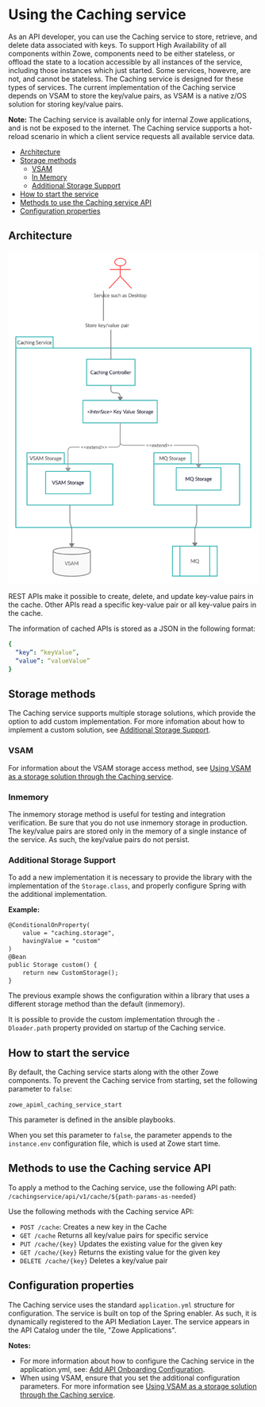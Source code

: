 # Using the Caching service 
As an API developer, you can use the Caching service to store, retrieve, and delete data associated with keys.
To support High Availability of all components within Zowe, components need to be either stateless, or offload the state to a location accessible by all instances of the service, including those instances which just started. Some services, howevre, are not, and cannot be stateless. The Caching service is designed for these types of services. The current implementation of the Caching service depends on VSAM to store the key/value pairs, as VSAM is a native z/OS solution for storing key/value pairs.  
 
**Note:** The Caching service is available only for internal Zowe applications, and is not be exposed to the internet. The Caching service supports a hot-reload scenario in which a client service requests all available service data. 

- [Architecture](#architecture)
- [Storage methods](#storage-methods)
  - [VSAM](#vsam)
  - [In Memory](#in-memory)
  - [Additional Storage Support](#additional-storage-support)
- [How to start the service](#how-to-start-the-service)
- [Methods to use the Caching service API](#methods-to-use-the-caching-service-api)
- [Configuration properties](#configuration-properties)
## Architecture

<img src="../../images/api-mediation/caching-service.png" alt="Caching service" width="600px"/> 

REST APIs make it possible to create, delete, and update key-value pairs in the cache. Other APIs read a specific key-value pair or all key-value pairs in the cache.

The information of cached APIs is stored as a JSON in the following format:
```yml
{
  “key”: “keyValue”, 
  “value”: “valueValue”
}
```
## Storage methods

The Caching service supports multiple storage solutions, which provide the option to add custom implementation. For more infomation about how to implement a custom solution, see [Additional Storage Support](#additional-storage-support).

### VSAM

For information about the VSAM storage access method, see [Using VSAM as a storage solution through the Caching service](./api-mediation-vsam.md).

### Inmemory

The inmemory storage method is useful for testing and integration verification. Be sure that you do not use inmemory storage in production. 
The key/value pairs are stored only in the memory of a single instance of the service. As such, the key/value pairs do not persist. 

### Additional Storage Support

To add a new implementation it is necessary to provide the library with the implementation
of the `Storage.class`, and properly configure Spring with the additional implementation. 

**Example:**

    @ConditionalOnProperty(
        value = "caching.storage",
        havingValue = "custom"
    )
    @Bean
    public Storage custom() {
        return new CustomStorage();
    }

The previous example shows the configuration within a library that uses a different storage method than the default (inmemory). 

It is possible to provide the custom implementation through the `-Dloader.path` property provided on startup of the Caching service. 

## How to start the service

By default, the Caching service starts along with the other Zowe components. To prevent the Caching service from starting, set the following parameter to `false`:

`zowe_apiml_caching_service_start` 

This parameter is defined in the ansible playbooks. 

When you set this parameter to `false`, the parameter appends to the `instance.env` configuration file, which is used at Zowe start time.

## Methods to use the Caching service API

To apply a method to the Caching service, use the following API path:
`/cachingservice/api/v1/cache/${path-params-as-needed}`

Use the following methods with the Caching service API:
- `POST /cache`:
   Creates a new key in the Cache
- `GET /cache`
   Returns all key/value pairs for specific service
- `PUT /cache/{key}`
   Updates the existing value for the given key
- `GET /cache/{key}`
   Returns the existing value for the given key
- `DELETE /cache/{key}`
   Deletes a key/value pair

## Configuration properties

The Caching service uses the standard `application.yml` structure for configuration. The service is built on top of the Spring enabler. As such, it is dynamically registered to the API Mediation Layer. The service appears in the API Catalog under the tile, "Zowe Applications".

**Notes:** 
- For more information about how to configure the Caching service in the application.yml, see: [Add API Onboarding Configuration](../extend-apiml/onboard-spring-boot-enabler.md).
- When using VSAM, ensure that you set the additional configuration parameters. For more information see [Using VSAM as a storage solution through the Caching service](./api-mediation-vsam.md).


